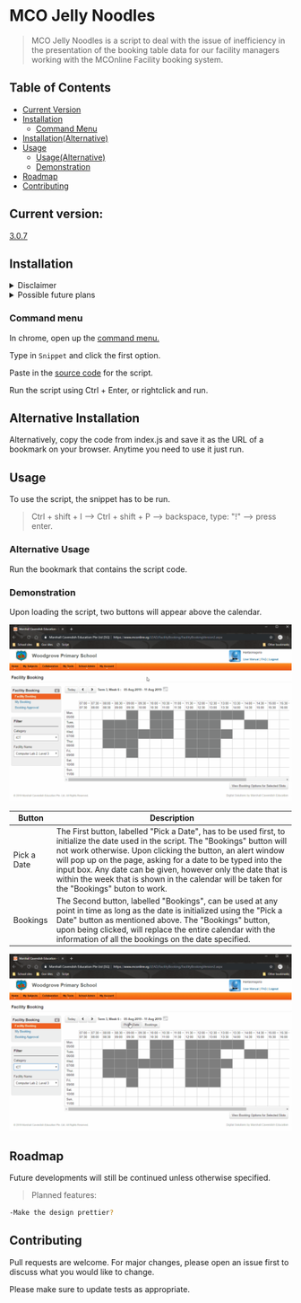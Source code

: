 # MCO Jelly Noodles
>MCO Jelly Noodles is a script to deal with the issue of inefficiency in the presentation of the booking table data for our facility managers working with the MCOnline Facility booking system.

## Table of Contents
- [Current Version](#current-version)
- [Installation](#installation)
  - [Command Menu](#command-menu)
- [Installation(Alternative)](#alternative-installation)
- [Usage](#usage)
  - [Usage(Alternative)](#alternative-usage)
  - [Demonstration](#demonstration)
- [Roadmap](#roadmap)
- [Contributing](#contributing)


## Current version: 
  [3.0.7]
##  Installation
<details><summary>Disclaimer</summary><p>As of now, the only 'permanent' way to install the script is to save the script directly into the browser.
Currently the script can only be 'installed' in chrome(as far as we know), without implementing any third-party software or browser extensions. Testing has not been done on any other browsers.</p></details>

<details><summary>Possible future plans</summary><p>
we might expand the project into a userscript, in which case this section of the documentation will be updated. For now the only way to 'install' this script is via chrome's snippet devtool. running the script in any browser's console works fine(except IE9 and below). Saving the script as a bookmark also works.
</p></details>


### Command menu

In chrome, open up the [command menu.](https://developers.google.com/web/tools/chrome-devtools/command-menu/)

Type in `Snippet` and click the first option.

Paste in the [source code](#current-version) for the script.

Run the script using Ctrl + Enter, or rightclick and run.

## Alternative Installation
Alternatively, copy the code from index.js and save it as the URL of a bookmark on your browser. Anytime you need to use it just run.

## Usage

To use the script, the snippet has to be run.
>Ctrl + shift + I  -->  Ctrl + shift + P  --> backspace, type: "!"  -->  press enter.

### Alternative Usage

Run the bookmark that contains the script code.

### Demonstration

Upon loading the script, two buttons will appear above the calendar. 

<img src="demo/jifwan 1.gif" alt="figure 1">

| Button | Description |
| --- | ---- |
| Pick a Date | The First button, labelled "Pick a Date", has to be used first, to initialize the date used in the script. The "Bookings" button will not work otherwise. Upon clicking the button, an alert window will pop up on the page, asking for a date to be typed into the input box. Any date can be given, however only the date that is within the week that is shown in the calendar will be taken for the "Bookings" buton to work. |
| Bookings | The Second button, labelled "Bookings", can be used at any point in time as long as the date is initialized using the "Pick a Date" button as mentioned above. The "Bookings" button, upon being clicked, will replace the entire calendar with the information of all the bookings on the date specified. |

<img src="demo/jifwan 2.gif" alt="figure 2">

## Roadmap
Future developments will still be continued unless otherwise specified.

>Planned features:
```bash
-Make the design prettier?
```

## Contributing
Pull requests are welcome. For major changes, please open an issue first to discuss what you would like to change.

Please make sure to update tests as appropriate.


[3.0.7]: index.js

